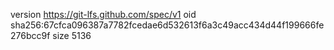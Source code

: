 version https://git-lfs.github.com/spec/v1
oid sha256:67cfca096387a7782fcedae6d532613f6a3c49acc434d44f199666fe276bcc9f
size 5136
